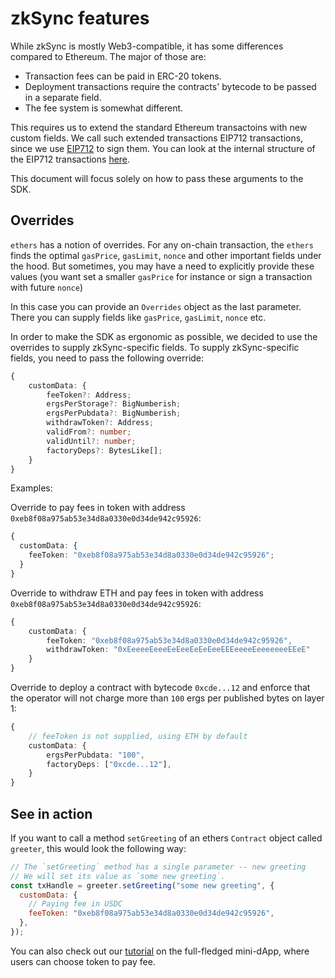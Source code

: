 # zkSync features

While zkSync is mostly Web3-compatible, it has some differences compared to Ethereum. The major of those are:

- Transaction fees can be paid in ERC-20 tokens.
- Deployment transactions require the contracts' bytecode to be passed in a separate field.
- The fee system is somewhat different.

This requires us to extend the standard Ethereum transactoins with new custom fields. We call such extended transactions EIP712 transactions, since we use [EIP712](https://eips.ethereum.org/EIPS/eip-712) to sign them. You can look at the internal structure of the EIP712 transactions [here](.,/api#eip712).

This document will focus solely on how to pass these arguments to the SDK.

## Overrides

`ethers` has a notion of overrides. For any on-chain transaction, the `ethers` finds the optimal `gasPrice`, `gasLimit`, `nonce` and other important fields under the hood. But sometimes, you may have a need to explicitly provide these values (you want set a smaller `gasPrice` for instance or sign a transaction with future `nonce`)

In this case you can provide an `Overrides` object as the last parameter. There you can supply fields like `gasPrice`, `gasLimit`, `nonce` etc.

In order to make the SDK as ergonomic as possible, we decided to use the overrides to supply zkSync-specific fields. To supply zkSync-specific fields, you need to pass the following override:

```typescript
{
    customData: {
        feeToken?: Address;
        ergsPerStorage?: BigNumberish;
        ergsPerPubdata?: BigNumberish;
        withdrawToken?: Address;
        validFrom?: number;
        validUntil?: number;
        factoryDeps?: BytesLike[];
    }
}
```

Examples:

Override to pay fees in token with address `0xeb8f08a975ab53e34d8a0330e0d34de942c95926`:

```typescript
{
  customData: {
    feeToken: "0xeb8f08a975ab53e34d8a0330e0d34de942c95926";
  }
}
```

Override to withdraw ETH and pay fees in token with address `0xeb8f08a975ab53e34d8a0330e0d34de942c95926`:

```typescript
{
    customData: {
        feeToken: "0xeb8f08a975ab53e34d8a0330e0d34de942c95926",
        withdrawToken: "0xEeeeeEeeeEeEeeEeEeEeeEEEeeeeEeeeeeeeEEeE"
    }
}
```

Override to deploy a contract with bytecode `0xcde...12` and enforce that the operator will not charge more than `100` ergs per published bytes on layer 1:

```typescript
{
    // feeToken is not supplied, using ETH by default
    customData: {
        ergsPerPubdata: "100",
        factoryDeps: ["0xcde...12"],
    }
}
```

## See in action

If you want to call a method `setGreeting` of an ethers `Contract` object called `greeter`, this would look the following way:

```javascript
// The `setGreeting` method has a single parameter -- new greeting
// We will set its value as `some new greeting`.
const txHandle = greeter.setGreeting("some new greeting", {
  customData: {
    // Paying fee in USDC
    feeToken: "0xeb8f08a975ab53e34d8a0330e0d34de942c95926",
  },
});
```

You can also check out our [tutorial](../../dev/tutorials/basic) on the full-fledged mini-dApp, where users can choose token to pay fee.
